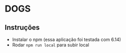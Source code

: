# DOGS

## Instruções

- Instalar o npm (essa aplicação foi testada com 6.14)
- Rodar `npm run local` para subir local
